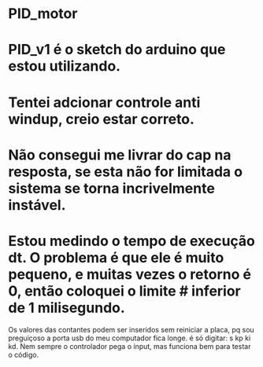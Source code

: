 # PID_motor
# PID_v1 é o sketch do arduino que estou utilizando.
# Tentei adcionar controle anti windup, creio estar correto.
# Não consegui me livrar do cap na resposta, se esta não for limitada o sistema se torna incrivelmente instável.
# Estou medindo o tempo de execução dt. O problema é que ele é muito pequeno, e muitas vezes o retorno é 0, então coloquei o limite # inferior de 1 milisegundo.


 Os valores das contantes podem ser inseridos sem reiniciar a placa, pq sou preguiçoso a porta usb do meu computador fica longe.
 é só digitar: s kp ki kd. Nem sempre o controlador pega o input, mas funciona bem para testar o código.
